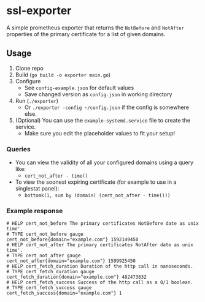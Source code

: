 # ssl-exporter

A simple prometheus exporter that returns the `NotBefore` and `NotAfter` properties of the primary certificate for a list of given domains.

## Usage

1. Clone repo
2. Build (`go build -o exporter main.go`)
3. Configure
    - See `config-example.json` for default values
    - Save changed version as `config.json` in working directory
4. Run (`./exporter`)
    - Or `./exporter -config ~/config.json` if the config is somewhere else.
5. (Optional) You can use the `example-systemd.service` file to create the service.
    - Make sure you edit the placeholder values to fit your setup!

### Queries

- You can view the validity of all your configured domains using a query like:
    - `cert_not_after - time()`
- To view the soonest expiring certificate (for example to use in a singlestat panel):
    - `bottomk(1, sum by (domain) (cert_not_after - time()))`

### Example response

```
# HELP cert_not_before The primary certificates NotBefore date as unix time'.
# TYPE cert_not_before gauge
cert_not_before{domain="example.com"} 1592149450
# HELP cert_not_after The primary certificates NotAfter date as unix time'.
# TYPE cert_not_after gauge
cert_not_after{domain="example.com"} 1599925450
# HELP cert_fetch_duration Duration of the http call in nanoseconds.
# TYPE cert_fetch_duration gauge
cert_fetch_duration{domain="example.com"} 482473832
# HELP cert_fetch_success Success of the http call as a 0/1 boolean.
# TYPE cert_fetch_success gauge
cert_fetch_success{domain="example.com"} 1
```
